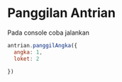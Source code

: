 # Panggilan Antrian

Pada console coba jalankan

```Javascript
antrian.panggilAngka({
  angka: 1,
  loket: 2
  
})
```
